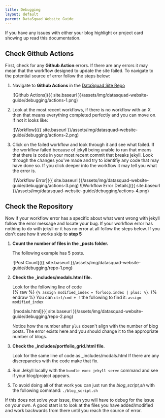```yaml
---
title: Debugging
layout: default
parent: DataSquad Website Guide
---
```


If you have any issues with either your blog highlight or project card showing up read this documentation.

## Check Github Actions
First, check for any **Github Action** errors. If there are any errors it may mean that the workflow designed to update
the site failed. To navigate to the potential source of error follow the steps below:

1. Navigate to **Github Actions** in the [DataSquad Site Repo](https://github.com/UCLA-DataSquad/ucla-datasquad.github.io)

    ![Github Actions]({{ site.baseurl }}/assets/img/datasquad-website-guide/debugging/actions-1.png)

2. Look at the most recent workflows, if there is no workflow with an X then that means everything completed perfectly and you can move on. 
If not it looks like:

    ![Workflow]({{ site.baseurl }}/assets/img/datasquad-website-guide/debugging/actions-2.png)

3. Click on the failed workflow and look through it and see what failed. If the workflow failed because of jekyll being unable to run
that means that there is code in your most recent commit that breaks jekyll. Look through the changes you've made and try to identifiy any code
that may have done so. If you click deeper into the workflow it may tell you what the error is.

    ![Workflow Error]({{ site.baseurl }}/assets/img/datasquad-website-guide/debugging/actions-3.png)
    ![Workflow Error Details]({{ site.baseurl }}/assets/img/datasquad-website-guide/debugging/actions-4.png)

## Check the Repository

Now if your workflow error has a specific about what went wrong with jekyll follow the error message and locate your bug. If your workflow error has
nothing to do with jekyll or it has no error at all follow the steps below. If you don't care how it works skip to **step 5**

1. **Count the number of files in the _posts folder.**

    The following example has 5 posts.
    
    ![Post Count]({{ site.baseurl }}/assets/img/datasquad-website-guide/debugging/repo-1.png)

2. **Check the _includes/modals.html file.**

    Look for the following line of code  \
    {% raw %} `{% assign modified_index = forloop.index | plus: %}`. {% endraw %} 
    You can `ctrl/cmd + f` the following to find it: `assign modified_index`
    
    ![modals.html]({{ site.baseurl }}/assets/img/datasquad-website-guide/debugging/repo-2.png)

    Notice how the number after `plus` doesn't align with the number of blog posts. The error exists here and you should change it to the appropriate
    number of blogs.

3. **Check the _includes/portfolio_grid.html file.**
    
    Look for the same line of code as _includes/modals.html If there are any discrepancies with the code make that fix.

4. Run Jekyll locally with the `bundle exec jekyll serve` command and see if your blog/project appears.

5. To avoid doing all of that work you can just run the *blog_script,sh* with the following command:
    `./blog_script.sh`

If this does not solve your issue, then you will have to debug for the issue on your own. A good start is to look at the files
you have added/modified and work backwards from there until you reach the source of error.